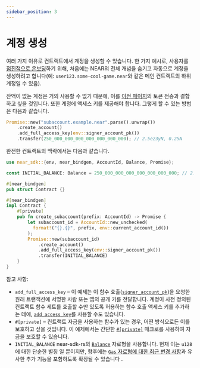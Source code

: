 ```yaml
---
sidebar_position: 3
---
```


# 계정 생성

여러 가지 이유로 컨트랙트에서 계정을 생성할 수 있습니다. 한 가지 예시로, 사용자를 [점진적으로 온보딩](https://www.youtube.com/watch?v=7mO4yN1zjbs&t=2s)하기 위해, 처음에는 NEAR의 전체 개념을 숨기고 자동으로 계정을 생성하려고 합니다(예: `user123.some-cool-game.near`와 같은 메인 컨트랙트의 하위 계정일 수 있음).

잔액이 없는 계정은 거의 사용할 수 없기 때문에, 이를 [이전 페이지](./token-tx.md)의 토큰 전송과 결합하고 싶을 것입니다. 또한 계정에 액세스 키를 제공해야 합니다. 그렇게 할 수 있는 방법은 다음과 같습니다.

```rust
Promise::new("subaccount.example.near".parse().unwrap())
    .create_account()
    .add_full_access_key(env::signer_account_pk())
    .transfer(250_000_000_000_000_000_000_000); // 2.5e23yN, 0.25N
```

완전한 컨트랙트의 맥락에서는 다음과 같습니다.

```rust
use near_sdk::{env, near_bindgen, AccountId, Balance, Promise};

const INITIAL_BALANCE: Balance = 250_000_000_000_000_000_000_000; // 2.5e23yN, 0.25N

#[near_bindgen]
pub struct Contract {}

#[near_bindgen]
impl Contract {
    #[private]
    pub fn create_subaccount(prefix: AccountId) -> Promise {
        let subaccount_id = AccountId::new_unchecked(
          format!("{}.{}", prefix, env::current_account_id())
        );
        Promise::new(subaccount_id)
            .create_account()
            .add_full_access_key(env::signer_account_pk())
            .transfer(INITIAL_BALANCE)
    }
}
```

참고 사항:

* `add_full_access_key` – 이 예제는 이 함수 호출([`signer_account_pk`](https://docs.rs/near-sdk/3.1.0/near_sdk/env/fn.signer_account_id.html))을 요청한 원래 트랜잭션에 서명한 사람 또는 앱의 공개 키를 전달합니다. 계정이 사전 정의된 컨트랙트 함수 세트를 호출할 수만 있도록 허용하는 함수 호출 액세스 키를 추가하는 데에, [`add_access_key`](https://docs.rs/near-sdk/latest/near_sdk/struct.Promise.html#method.add_access_key)를 사용할 수도 있습니다. 
* `#[private]` – 컨트랙트 자금을 사용하는 함수가 있는 경우, 어떤 방식으로든 이를 보호하고 싶을 것입니다. 이 예제에서는 간단한 [`#[private]`](../contract-interface/private-methods.md) 매크로를 사용하여 자금을 보호할 수 있습니다.
* `INITIAL_BALANCE` near-sdk-rs의 [`Balance`](https://docs.rs/near-sdk/3.1.0/near_sdk/type.Balance.html) 자료형을 사용합니다. 현재 이는 `u128`에 대한 단순한 별칭 일 뿐이지만, 향후에는 [`Gas` 자료형에 대한 최근 변경 사항](https://github.com/near/near-sdk-rs/pull/471)과 유사한 추가 기능을 포함하도록 확장될 수 있습니다 .


